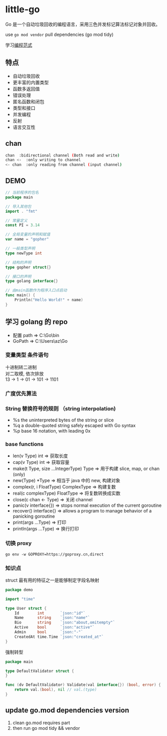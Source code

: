 # little-go

Go 是一个自动垃圾回收的编程语言，采用三色并发标记算法标记对象并回收。

use `go mod vendor` pull dependencies (go mod tidy)

学习[编程范式](docs/program-paradigm.md)

## 特点

- 自动垃圾回收
- 更丰富的内置类型
- 函数多返回值
- 错误处理
- 匿名函数和闭包
- 类型和接口
- 并发编程
- 反射
- 语言交互性

## chan

```sh
chan  :bidirectional channel (Both read and write)
chan <-  :only writing to channel
<- chan  :only reading from channel (input channel)
```

## DEMO

```go
// 当前程序的包名
package main

// 导入其他包
import . "fmt"

// 常量定义
const PI = 3.14

// 全局变量的声明和赋值
var name = "gopher"

// 一般类型声明
type newType int

// 结构的声明
type gopher struct{}

// 接口的声明
type golang interface{}

// 由main函数作为程序入口点启动
func main() {
	Println("Hello World!" + name)
}
```

## 学习 golang 的 repo

- 配置 path => C:\Go\bin
- GoPath => C:\Users\az\Go

### 变量类型 条件语句

十进制转二进制  
对二取模, 依次排放  
13 -> 1 -> 01 -> 101 -> 1101

### 广度优先算法

### String 替换符号的规则 （string interpolation)

- %s the uninterpreted bytes of the string or slice
- %q a double-quoted string safely escaped with Go syntax
- %p base 16 notation, with leading 0x

### base functions

- len(v Type) int => 获取长度
- cap(v Type) int => 获取容量
- make(t Type, size ...IntegerType) Type => 用于构建 slice, map, or chan (only)
- new(Type) \*Type => 相当于 java 中的 new, 构建对象
- complex(r, i FloatType) ComplexType => 构建复数
- real(c complexType) FloatType => 将复数转换成实数
- close(c chan <- Type) => 关闭 channel
- panic(v interface{}) => stops normal execution of the current goroutine
- recover() interface{} => allows a program to manage behavior of a panicking goroutine
- print(args ...Type) => 打印
- println(args ...Type) => 换行打印

### 切换 proxy

`go env -w GOPROXY=https://goproxy.cn,direct`

### 知识点

struct 最有用的特征之一是能够制定字段名映射

```go
package demo

import "time"

type User struct {
	Id        int       `json:"id"`
	Name      string    `json:"name"`
	Bio       string    `json:"about,omitempty"`
	Active    bool      `json:"active"`
	Admin     bool      `json:"-"`
	CreatedAt time.Time `json:"created_at"`
}

```

强制转型

```go
package main

type DefaultValidator struct {
}

func (dv DefaultValidator) Validate(val interface{}) (bool, error) {
	return val.(bool), nil // val.(type)
}
```

## update go.mod dependencies version

1. clean go.mod requires part
2. then run go mod tidy && vendor
